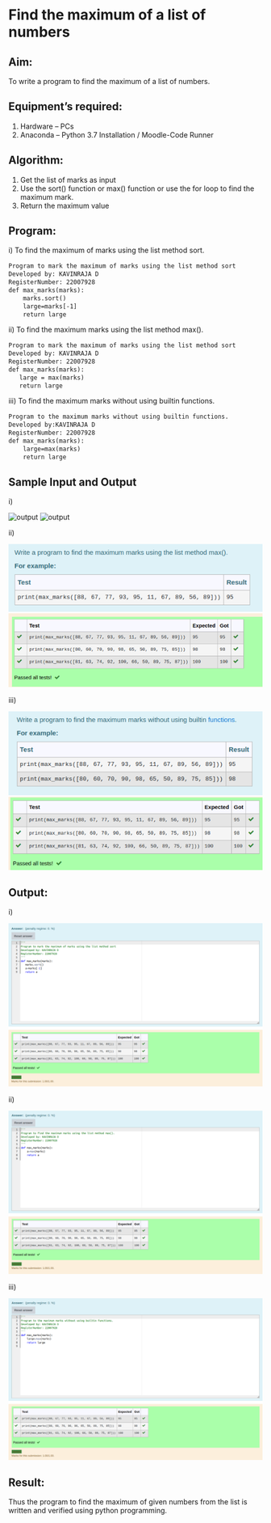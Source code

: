 # Find the maximum of a list of numbers
## Aim:
To write a program to find the maximum of a list of numbers.
## Equipment’s required:
1.	Hardware – PCs
2.	Anaconda – Python 3.7 Installation / Moodle-Code Runner
## Algorithm:
1.	Get the list of marks as input
2.	Use the sort() function or max() function or use the for loop to find the maximum mark.
3.	Return the maximum value
## Program:
i)	To find the maximum of marks using the list method sort.
```
Program to mark the maximum of marks using the list method sort
Developed by: KAVINRAJA D 
RegisterNumber: 22007928
def max_marks(marks):
    marks.sort()
    large=marks[-1]
    return large
```
ii)	To find the maximum marks using the list method max().
```
Program to mark the maximum of marks using the list method sort
Developed by: KAVINRAJA D
RegisterNumber: 22007928
def max_marks(marks):
   large = max(marks)
   return large

```
iii) To find the maximum marks without using builtin functions.
```
Program to the maximum marks without using builtin functions.
Developed by:KAVINRAJA D 
RegisterNumber: 22007928
def max_marks(marks):
    large=max(marks)
    return large
```
## Sample Input and Output
i)

![output](./img/max_marks1.jpg) 
![output](./img/max_marks2.jpg)

ii)

![output](./img/def.png)
![output](./img/Screenshot%20from%202023-01-14%2009-02-32.png)

iii)





![output](./img/Screenshot%20from%202023-01-14%2009-07-28.png)
![output](./img/Screenshot%20from%202023-01-14%2009-08-33.png)

## Output:
i)

![Output](./img/sort%20program.png)

ii)

![Output](./img/max.png)

iii)

![Output](./img/bullitten%20program.png)
## Result:
Thus the program to find the maximum of given numbers from the list is written and verified using python programming.
